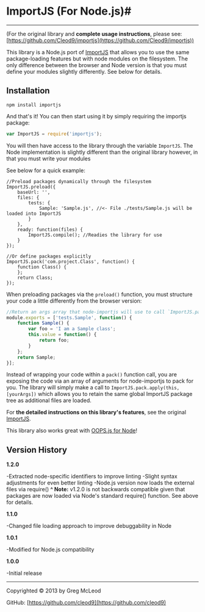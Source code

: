 # ImportJS (For Node.js)#

----------

(For the original library and **complete usage instructions**, please see: [https://github.com/Cleod9/importjs](https://github.com/Cleod9/importjs))

This library is a Node.js port of [ImportJS](https://github.com/Cleod9/importjs) that allows you to use the same package-loading features but with node modules on the filesystem. The only difference between the browser and Node version is that you must define your modules slightly differently. See below for details.

## Installation ##

```
npm install importjs
```
And that's it! You can then start using it by simply requiring the importjs package:

```javascript
var ImportJS = require('importjs');
```

You will then have access to the library through the variable `ImportJS`. The Node implementation is slightly different than the original library however, in that you must write your modules

See below for a quick example:

```
//Preload packages dynamically through the filesystem
ImportJS.preload({
	baseUrl: '',
	files: {
		tests: {
			Sample: 'Sample.js', //<- File ./tests/Sample.js will be loaded into ImportJS
		}
	},
	ready: function(files) {
		ImportJS.compile(); //Readies the library for use
	}
});

//Or define packages explicitly
ImportJS.pack('com.project.Class', function() {
	function Class() { 
	};
	return Class;
});
```
When preloading packages via the `preload()` function, you must structure your code a little differently from the browser version:

```javascript
//Return an args array that node-importjs will use to call `ImportJS.pack` once the code is ready to be compiled.
module.exports = ['tests.Sample', function() {
	function Sample() { 
		var foo = 'I am a Sample class';
		this.value = function() {
			return foo;
		}
	};
	return Sample;
}];
```
Instead of wrapping your code within a `pack()` function call, you are exposing the code via an array of arguments for node-importjs to pack for you. The library will simply make a call to `ImportJS.pack.apply(this, [yourArgs])` which allows you to retain the same global ImportJS package tree as additional files are loaded.


For **the detailed instructions on this library's features**, see the original [ImportJS](https://github.com/Cleod9/importjs).

This library also works great with [OOPS.js for Node](https://github.com/Cleod9/node-oopsjs)!


## Version History ##

**1.2.0**

-Extracted node-specific identifiers to improve linting
-Slight syntax adjustments for even better linting
-Node.js version now loads the external files via require()
**^ Note:** v1.2.0 is not backwards compatible given that packages are now loaded via Node's standard require() function. See above for details. 

**1.1.0**

-Changed file loading approach to improve debuggability in Node

**1.0.1**

-Modified for Node.js compatibility

**1.0.0**

-Initial release

----------

Copyrighted © 2013 by Greg McLeod

GitHub: [https://github.com/cleod9](https://github.com/cleod9)